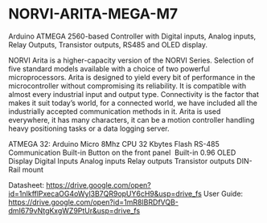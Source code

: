 # NORVI-ARITA-MEGA-M7
Arduino ATMEGA 2560-based Controller with Digital inputs, Analog inputs, Relay Outputs, Transistor outputs, RS485 and OLED display.

NORVI Arita is a higher-capacity version of the NORVI Series. Selection of five standard models available with a choice of two powerful microprocessors. 
Arita is designed to yield every bit of performance in the microcontroller without compromising its reliability. 
It is compatible with almost every industrial input and output type. 
Connectivity is the factor that makes it suit today’s world, for a connected world, we have included all the industrially accepted communication methods in it. 
Arita is used everywhere, it has many characters, it can be a motion controller handling heavy positioning tasks or a data logging server.

ATMEGA 32:  Arduino Micro
            8Mhz CPU
            32 Kbytes Flash
RS-485 Communication
Built-in Button on the front panel 
Built-in 0.96 OLED Display
Digital Inputs
Analog inputs
Relay outputs
Transistor outputs
DIN-Rail mount

Datasheet:   https://drive.google.com/open?id=1nIkfflPxecaOG4oWyl3B7QR9opUY6cH9&usp=drive_fs
User Guide:  https://drive.google.com/open?id=1mR8IBRDfVQB-dmI679vNtgKxgWZ9PtUr&usp=drive_fs
